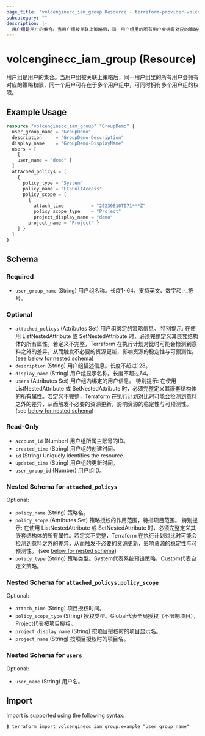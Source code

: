 ```yaml
---
page_title: "volcenginecc_iam_group Resource - terraform-provider-volcenginecc"
subcategory: ""
description: |-
  用户组是用户的集合。当用户组被关联上策略后，同一用户组里的所有用户会拥有对应的策略权限，同一个用户可存在于多个用户组中，可同时拥有多个用户组的权限。
---
```


# volcenginecc_iam_group (Resource)

用户组是用户的集合。当用户组被关联上策略后，同一用户组里的所有用户会拥有对应的策略权限，同一个用户可存在于多个用户组中，可同时拥有多个用户组的权限。

## Example Usage

```terraform
resource "volcenginecc_iam_group" "GroupDemo" {
  user_group_name = "GroupDemo"
  description     = "GroupDemo-Description"
  display_name    = "GroupDemo-DisplayName"
  users = [
    {
    user_name = "demo" }
  ]
  attached_policys = [
    {
      policy_type = "System"
      policy_name = "ECSFullAccess"
      policy_scope = [
        {
          attach_time          = "20230810T071***Z"
          policy_scope_type    = "Project"
          project_display_name = "demo"
        project_name = "Project" }
    ] }
  ]
}
```

<!-- schema generated by tfplugindocs -->
## Schema

### Required

- `user_group_name` (String) 用户组名称。长度1~64，支持英文、数字和.-_符号。

### Optional

- `attached_policys` (Attributes Set) 用户组绑定的策略信息。
 特别提示: 在使用 ListNestedAttribute 或 SetNestedAttribute 时，必须完整定义其嵌套结构体的所有属性。若定义不完整，Terraform 在执行计划对比时可能会检测到意料之外的差异，从而触发不必要的资源更新，影响资源的稳定性与可预测性。 (see [below for nested schema](#nestedatt--attached_policys))
- `description` (String) 用户组描述信息。长度不超过128。
- `display_name` (String) 用户组显示名称。长度不超过64。
- `users` (Attributes Set) 用户组内绑定的用户信息。
 特别提示: 在使用 ListNestedAttribute 或 SetNestedAttribute 时，必须完整定义其嵌套结构体的所有属性。若定义不完整，Terraform 在执行计划对比时可能会检测到意料之外的差异，从而触发不必要的资源更新，影响资源的稳定性与可预测性。 (see [below for nested schema](#nestedatt--users))

### Read-Only

- `account_id` (Number) 用户组所属主账号的ID。
- `created_time` (String) 用户组的创建时间。
- `id` (String) Uniquely identifies the resource.
- `updated_time` (String) 用户组的更新时间。
- `user_group_id` (Number) 用户组ID。

<a id="nestedatt--attached_policys"></a>
### Nested Schema for `attached_policys`

Optional:

- `policy_name` (String) 策略名。
- `policy_scope` (Attributes Set) 策略授权的作用范围，特指项目范围。
 特别提示: 在使用 ListNestedAttribute 或 SetNestedAttribute 时，必须完整定义其嵌套结构体的所有属性。若定义不完整，Terraform 在执行计划对比时可能会检测到意料之外的差异，从而触发不必要的资源更新，影响资源的稳定性与可预测性。 (see [below for nested schema](#nestedatt--attached_policys--policy_scope))
- `policy_type` (String) 策略类型。System代表系统预设策略，Custom代表自定义策略。

<a id="nestedatt--attached_policys--policy_scope"></a>
### Nested Schema for `attached_policys.policy_scope`

Optional:

- `attach_time` (String) 项目授权时间。
- `policy_scope_type` (String) 授权类型。Global代表全局授权（不限制项目），Project代表按项目授权。
- `project_display_name` (String) 按项目授权时的项目显示名。
- `project_name` (String) 按项目授权时的项目名。



<a id="nestedatt--users"></a>
### Nested Schema for `users`

Optional:

- `user_name` (String) 用户名。

## Import

Import is supported using the following syntax:

```shell
$ terraform import volcenginecc_iam_group.example "user_group_name"
```